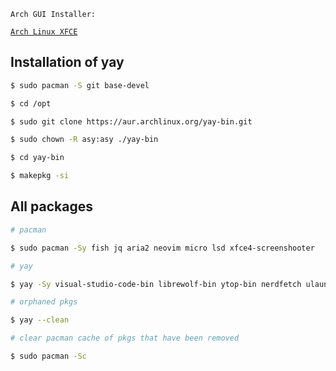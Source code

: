 `Arch GUI Installer:`

[`Arch Linux XFCE`](https://archlinuxgui.in/download.html#xfce)





## Installation of yay
```bash
$ sudo pacman -S git base-devel

$ cd /opt

$ sudo git clone https://aur.archlinux.org/yay-bin.git

$ sudo chown -R asy:asy ./yay-bin

$ cd yay-bin

$ makepkg -si
```

## All packages

```bash
# pacman

$ sudo pacman -Sy fish jq aria2 neovim micro lsd xfce4-screenshooter

# yay

$ yay -Sy visual-studio-code-bin librewolf-bin ytop-bin nerdfetch ulauncher

# orphaned pkgs

$ yay --clean

# clear pacman cache of pkgs that have been removed

$ sudo pacman -Sc
```
  
<script src="https://gist.github.com/asy-init/453048a6a2ee23ed6ddc3a1791a5f951.js"></script>
